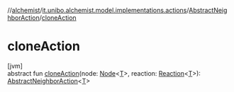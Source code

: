 //[alchemist](../../../index.md)/[it.unibo.alchemist.model.implementations.actions](../index.md)/[AbstractNeighborAction](index.md)/[cloneAction](clone-action.md)

# cloneAction

[jvm]\
abstract fun [cloneAction](clone-action.md)(node: [Node](../../it.unibo.alchemist.model.interfaces/-node/index.md)<[T](../../it.unibo.alchemist.model.implementations.conditions/-abstract-condition/index.md)>, reaction: [Reaction](../../it.unibo.alchemist.model.interfaces/-reaction/index.md)<[T](../../it.unibo.alchemist.model.implementations.conditions/-abstract-condition/index.md)>): [AbstractNeighborAction](index.md)<[T](../../it.unibo.alchemist.model.implementations.conditions/-abstract-condition/index.md)>
